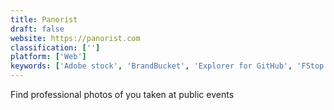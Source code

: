 ```yaml
---
title: Panorist
draft: false 
website: https://panorist.com
classification: ['']
platform: ['Web']
keywords: ['Adobe stock', 'BrandBucket', 'Explorer for GitHub', 'FStop for iOS', 'Momint', 'Negative Space', 'Ooshot', 'Pexels', 'Picfair', 'SmartShoot', 'Snappr', 'Stocksy', 'Storyblocks', 'Unsplash', 'Visual Moves', 'iStockphoto', 'motosha']
---
```

Find professional photos of you taken at public events
